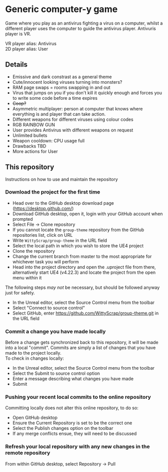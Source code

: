 # Generic computer-y game

Game where you play as an antivirus fighting a virus on a computer, whilst a different player uses the computer to guide the antivirus player.
Antivuris player is VR.

VR player alias: Antivirus<br>
2D player alias: User

## Details

* Emissive and dark constrast as a general theme
* Cute/innocent looking viruses turning into monsters?
* RAM page swaps = rooms swapping in and out
* Virus that jumps on you if you don't kill it quickly enough and forces you to write some code before a time expires
* ~~Coop?~~
* Asymmetric multiplayer: person at computer that knows where everything is and player that can take action.
* Different weapons for different viruses using colour codes
* RGB RAINBOW GUN
* User provides Antivirus with different weapons on request
* Unlimited bullets
* Weapon cooldown: CPU usage full
* Drawbacks TBD
* More actions for User

## This repository
Instructions on how to use and maintain the repository

### Download the project for the first time
* Head over to the GitHub desktop download page (https://desktop.github.com/)
* Download GitHub desktop, open it, login with your GitHub account when prompted
* Select File -> Clone repository
* If you cannot locate the `group-theme` repository from the GitHub repositories list, click on URL
* Write `WittyScrap/group-theme` in the URL field
* Select the local path in which you wish to store the UE4 project
* Clone the repository
* Change the current branch from master to the most appropriate for whichever task you will perform
* Head into the project directory and open the .uproject file from there, alternatively start UE4 (v4.22.3) and locate the project from the open menu within it

The following steps _may not_ be necessary, but should be followed anyway just for safety.

* In the Unreal editor, select the Source Control menu from the toolbar
* Select "Connect to source control"
* Select GitHub, enter https://github.com/WittyScrap/group-theme.git in the URL field

### Commit a change you have made locally
Before a change gets synchronized back to this repository, it will be made into a local "commit". Commits are simply a list of changes that you have made to the project locally.<br>
To check in changes locally:

* In the Unreal editor, select the Source Control menu from the toolbar
* Select the Submit to source control option
* Enter a message describing what changes you have made
* Submit

### Pushing your recent local commits to the online repository
Committing locally does not alter this online repository, to do so:

* Open GitHub desktop
* Ensure the Current Repository is set to be the correct one
* Select the Publish changes option on the toolbar
* If any merge conflicts ensue, they will need to be discussed

### Refresh your local repository with any new changes in the remote repository
From within GitHub desktop, select Repository -> Pull
